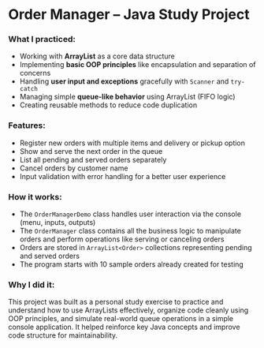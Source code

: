 # Order Manager – Java Study Project

### What I practiced:
- Working with **ArrayList** as a core data structure  
- Implementing **basic OOP principles** like encapsulation and separation of concerns  
- Handling **user input and exceptions** gracefully with `Scanner` and `try-catch`  
- Managing simple **queue-like behavior** using ArrayList (FIFO logic)  
- Creating reusable methods to reduce code duplication  

### Features:
- Register new orders with multiple items and delivery or pickup option  
- Show and serve the next order in the queue  
- List all pending and served orders separately  
- Cancel orders by customer name  
- Input validation with error handling for a better user experience  

### How it works:
- The `OrderManagerDemo` class handles user interaction via the console (menu, inputs, outputs)  
- The `OrderManager` class contains all the business logic to manipulate orders and perform operations like serving or canceling orders  
- Orders are stored in `ArrayList<Order>` collections representing pending and served orders  
- The program starts with 10 sample orders already created for testing  

### Why I did it:
This project was built as a personal study exercise to practice and understand how to use ArrayLists effectively, organize code cleanly using OOP principles, and simulate real-world queue operations in a simple console application. It helped reinforce key Java concepts and improve code structure for maintainability.
